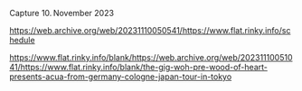 Capture 
10. November 2023

https://web.archive.org/web/20231110050541/https://www.flat.rinky.info/schedule

https://www.flat.rinky.info/blank/https://web.archive.org/web/20231110051041/https://www.flat.rinky.info/blank/the-gig-woh-pre-wood-of-heart-presents-acua-from-germany-cologne-japan-tour-in-tokyo